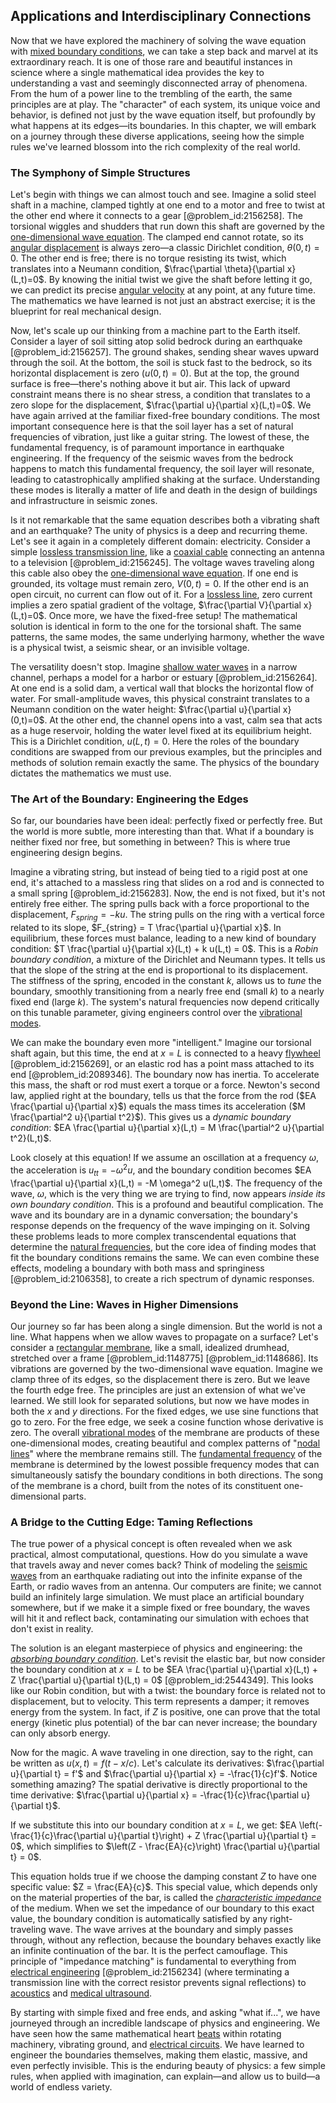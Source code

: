 ## Applications and Interdisciplinary Connections

Now that we have explored the machinery of solving the wave equation with [mixed boundary conditions](@article_id:175962), we can take a step back and marvel at its extraordinary reach. It is one of those rare and beautiful instances in science where a single mathematical idea provides the key to understanding a vast and seemingly disconnected array of phenomena. From the hum of a power line to the trembling of the earth, the same principles are at play. The "character" of each system, its unique voice and behavior, is defined not just by the wave equation itself, but profoundly by what happens at its edges—its boundaries. In this chapter, we will embark on a journey through these diverse applications, seeing how the simple rules we've learned blossom into the rich complexity of the real world.

### The Symphony of Simple Structures

Let's begin with things we can almost touch and see. Imagine a solid steel shaft in a machine, clamped tightly at one end to a motor and free to twist at the other end where it connects to a gear [@problem_id:2156258]. The torsional wiggles and shudders that run down this shaft are governed by the [one-dimensional wave equation](@article_id:164330). The clamped end cannot rotate, so its [angular displacement](@article_id:170600) is always zero—a classic Dirichlet condition, $\theta(0,t)=0$. The other end is free; there is no torque resisting its twist, which translates into a Neumann condition, $\frac{\partial \theta}{\partial x}(L,t)=0$. By knowing the initial twist we give the shaft before letting it go, we can predict its precise [angular velocity](@article_id:192045) at any point, at any future time. The mathematics we have learned is not just an abstract exercise; it is the blueprint for real mechanical design.

Now, let's scale up our thinking from a machine part to the Earth itself. Consider a layer of soil sitting atop solid bedrock during an earthquake [@problem_id:2156257]. The ground shakes, sending shear waves upward through the soil. At the bottom, the soil is stuck fast to the bedrock, so its horizontal displacement is zero ($u(0,t)=0$). But at the top, the ground surface is free—there's nothing above it but air. This lack of upward constraint means there is no shear stress, a condition that translates to a zero slope for the displacement, $\frac{\partial u}{\partial x}(L,t)=0$. We have again arrived at the familiar fixed-free boundary conditions. The most important consequence here is that the soil layer has a set of natural frequencies of vibration, just like a guitar string. The lowest of these, the fundamental frequency, is of paramount importance in earthquake engineering. If the frequency of the seismic waves from the bedrock happens to match this fundamental frequency, the soil layer will resonate, leading to catastrophically amplified shaking at the surface. Understanding these modes is literally a matter of life and death in the design of buildings and infrastructure in seismic zones.

Is it not remarkable that the same equation describes both a vibrating shaft and an earthquake? The unity of physics is a deep and recurring theme. Let's see it again in a completely different domain: electricity. Consider a simple [lossless transmission line](@article_id:266222), like a [coaxial cable](@article_id:273938) connecting an antenna to a television [@problem_id:2156245]. The voltage waves traveling along this cable also obey the [one-dimensional wave equation](@article_id:164330). If one end is grounded, its voltage must remain zero, $V(0,t)=0$. If the other end is an open circuit, no current can flow out of it. For a [lossless line](@article_id:271420), zero current implies a zero spatial gradient of the voltage, $\frac{\partial V}{\partial x}(L,t)=0$. Once more, we have the fixed-free setup! The mathematical solution is identical in form to the one for the torsional shaft. The same patterns, the same modes, the same underlying harmony, whether the wave is a physical twist, a seismic shear, or an invisible voltage.

The versatility doesn't stop. Imagine [shallow water waves](@article_id:266737) in a narrow channel, perhaps a model for a harbor or estuary [@problem_id:2156264]. At one end is a solid dam, a vertical wall that blocks the horizontal flow of water. For small-amplitude waves, this physical constraint translates to a Neumann condition on the water height: $\frac{\partial u}{\partial x}(0,t)=0$. At the other end, the channel opens into a vast, calm sea that acts as a huge reservoir, holding the water level fixed at its equilibrium height. This is a Dirichlet condition, $u(L,t)=0$. Here the roles of the boundary conditions are swapped from our previous examples, but the principles and methods of solution remain exactly the same. The physics of the boundary dictates the mathematics we must use.

### The Art of the Boundary: Engineering the Edges

So far, our boundaries have been ideal: perfectly fixed or perfectly free. But the world is more subtle, more interesting than that. What if a boundary is neither fixed nor free, but something in between? This is where true engineering design begins.

Imagine a vibrating string, but instead of being tied to a rigid post at one end, it's attached to a massless ring that slides on a rod and is connected to a small spring [@problem_id:2156283]. Now, the end is not fixed, but it's not entirely free either. The spring pulls back with a force proportional to the displacement, $F_{spring} = -ku$. The string pulls on the ring with a vertical force related to its slope, $F_{string} = T \frac{\partial u}{\partial x}$. In equilibrium, these forces must balance, leading to a new kind of boundary condition: $T \frac{\partial u}{\partial x}(L,t) + k u(L,t) = 0$. This is a *Robin boundary condition*, a mixture of the Dirichlet and Neumann types. It tells us that the slope of the string at the end is proportional to its displacement. The stiffness of the spring, encoded in the constant $k$, allows us to *tune* the boundary, smoothly transitioning from a nearly free end (small $k$) to a nearly fixed end (large $k$). The system's natural frequencies now depend critically on this tunable parameter, giving engineers control over the [vibrational modes](@article_id:137394).

We can make the boundary even more "intelligent." Imagine our torsional shaft again, but this time, the end at $x=L$ is connected to a heavy [flywheel](@article_id:195355) [@problem_id:2156269], or an elastic rod has a point mass attached to its end [@problem_id:2089346]. The boundary now has inertia. To accelerate this mass, the shaft or rod must exert a torque or a force. Newton's second law, applied right at the boundary, tells us that the force from the rod ($EA \frac{\partial u}{\partial x}$) equals the mass times its acceleration ($M \frac{\partial^2 u}{\partial t^2}$). This gives us a *dynamic boundary condition*: $EA \frac{\partial u}{\partial x}(L,t) = M \frac{\partial^2 u}{\partial t^2}(L,t)$.

Look closely at this equation! If we assume an oscillation at a frequency $\omega$, the acceleration is $u_{tt} = -\omega^2 u$, and the boundary condition becomes $EA \frac{\partial u}{\partial x}(L,t) = -M \omega^2 u(L,t)$. The frequency of the wave, $\omega$, which is the very thing we are trying to find, now appears *inside its own boundary condition*. This is a profound and beautiful complication. The wave and its boundary are in a dynamic conversation; the boundary's response depends on the frequency of the wave impinging on it. Solving these problems leads to more complex transcendental equations that determine the [natural frequencies](@article_id:173978), but the core idea of finding modes that fit the boundary conditions remains the same. We can even combine these effects, modeling a boundary with both mass and springiness [@problem_id:2106358], to create a rich spectrum of dynamic responses.

### Beyond the Line: Waves in Higher Dimensions

Our journey so far has been along a single dimension. But the world is not a line. What happens when we allow waves to propagate on a surface? Let's consider a [rectangular membrane](@article_id:185759), like a small, idealized drumhead, stretched over a frame [@problem_id:1148775] [@problem_id:1148686]. Its vibrations are governed by the two-dimensional wave equation. Imagine we clamp three of its edges, so the displacement there is zero. But we leave the fourth edge free. The principles are just an extension of what we've learned. We still look for separated solutions, but now we have modes in both the $x$ and $y$ directions. For the fixed edges, we use sine functions that go to zero. For the free edge, we seek a cosine function whose derivative is zero. The overall [vibrational modes](@article_id:137394) of the membrane are products of these one-dimensional modes, creating beautiful and complex patterns of "[nodal lines](@article_id:168903)" where the membrane remains still. The [fundamental frequency](@article_id:267688) of the membrane is determined by the lowest possible frequency modes that can simultaneously satisfy the boundary conditions in both directions. The song of the membrane is a chord, built from the notes of its constituent one-dimensional parts.

### A Bridge to the Cutting Edge: Taming Reflections

The true power of a physical concept is often revealed when we ask practical, almost computational, questions. How do you simulate a wave that travels away and never comes back? Think of modeling the [seismic waves](@article_id:164491) from an earthquake radiating out into the infinite expanse of the Earth, or radio waves from an antenna. Our computers are finite; we cannot build an infinitely large simulation. We must place an artificial boundary somewhere, but if we make it a simple fixed or free boundary, the waves will hit it and reflect back, contaminating our simulation with echoes that don't exist in reality.

The solution is an elegant masterpiece of physics and engineering: the *[absorbing boundary condition](@article_id:168110)*. Let's revisit the elastic bar, but now consider the boundary condition at $x=L$ to be $EA \frac{\partial u}{\partial x}(L,t) + Z \frac{\partial u}{\partial t}(L,t) = 0$ [@problem_id:2544349]. This looks like our Robin condition, but with a twist: the boundary force is related not to displacement, but to velocity. This term represents a damper; it removes energy from the system. In fact, if $Z$ is positive, one can prove that the total energy (kinetic plus potential) of the bar can never increase; the boundary can only absorb energy.

Now for the magic. A wave traveling in one direction, say to the right, can be written as $u(x,t) = f(t-x/c)$. Let's calculate its derivatives: $\frac{\partial u}{\partial t} = f'$ and $\frac{\partial u}{\partial x} = -\frac{1}{c}f'$. Notice something amazing? The spatial derivative is directly proportional to the time derivative: $\frac{\partial u}{\partial x} = -\frac{1}{c}\frac{\partial u}{\partial t}$.

If we substitute this into our boundary condition at $x=L$, we get:
$EA \left(-\frac{1}{c}\frac{\partial u}{\partial t}\right) + Z \frac{\partial u}{\partial t} = 0$, which simplifies to $\left(Z - \frac{EA}{c}\right) \frac{\partial u}{\partial t} = 0$.

This equation holds true if we choose the damping constant $Z$ to have one specific value: $Z = \frac{EA}{c}$. This special value, which depends only on the material properties of the bar, is called the *[characteristic impedance](@article_id:181859)* of the medium. When we set the impedance of our boundary to this exact value, the boundary condition is automatically satisfied by any right-traveling wave. The wave arrives at the boundary and simply passes through, without any reflection, because the boundary behaves exactly like an infinite continuation of the bar. It is the perfect camouflage. This principle of "impedance matching" is fundamental to everything from [electrical engineering](@article_id:262068) [@problem_id:2156234] (where terminating a transmission line with the correct resistor prevents signal reflections) to [acoustics](@article_id:264841) and [medical ultrasound](@article_id:269992).

By starting with simple fixed and free ends, and asking "what if...", we have journeyed through an incredible landscape of physics and engineering. We have seen how the same mathematical heart [beats](@article_id:191434) within rotating machinery, vibrating ground, and [electrical circuits](@article_id:266909). We have learned to engineer the boundaries themselves, making them elastic, massive, and even perfectly invisible. This is the enduring beauty of physics: a few simple rules, when applied with imagination, can explain—and allow us to build—a world of endless variety.